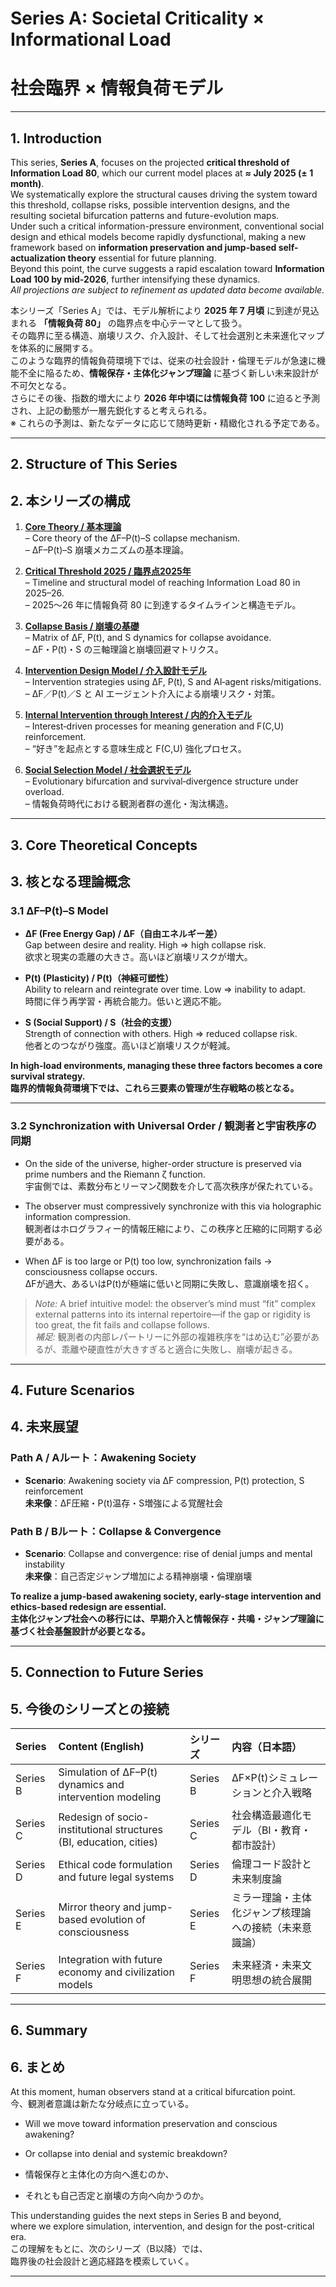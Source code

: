 # Series A: Societal Criticality × Informational Load  
# 社会臨界 × 情報負荷モデル

---

## 1. Introduction  

This series, **Series A**, focuses on the projected **critical threshold of Information Load 80**, which our current model places at **≈ July 2025 (± 1 month)**.  
We systematically explore the structural causes driving the system toward this threshold, collapse risks, possible intervention designs, and the resulting societal bifurcation patterns and future-evolution maps.  
Under such a critical information-pressure environment, conventional social design and ethical models become rapidly dysfunctional, making a new framework based on **information preservation and jump-based self-actualization theory** essential for future planning.  
Beyond this point, the curve suggests a rapid escalation toward **Information Load 100 by mid-2026**, further intensifying these dynamics.  
*All projections are subject to refinement as updated data become available.*

本シリーズ「Series A」では、モデル解析により **2025 年 7 月頃** に到達が見込まれる **「情報負荷 80」** の臨界点を中心テーマとして扱う。  
その臨界に至る構造、崩壊リスク、介入設計、そして社会選別と未来進化マップを体系的に展開する。  
このような臨界的情報負荷環境下では、従来の社会設計・倫理モデルが急速に機能不全に陥るため、**情報保存・主体化ジャンプ理論** に基づく新しい未来設計が不可欠となる。  
さらにその後、指数的増大により **2026 年中頃には情報負荷 100** に迫ると予測され、上記の動態が一層先鋭化すると考えられる。  
※ これらの予測は、新たなデータに応じて随時更新・精緻化される予定である。

---

## 2. Structure of This Series  
## 2. 本シリーズの構成

1. **[Core Theory / 基本理論](docs/theory.md)**  
   – Core theory of the ΔF–P(t)–S collapse mechanism.  
   – ΔF–P(t)–S 崩壊メカニズムの基本理論。

2. **[Critical Threshold 2025 / 臨界点2025年](docs/critical_point_2025.md)**  
   – Timeline and structural model of reaching Information Load 80 in 2025–26.  
   – 2025〜26 年に情報負荷 80 に到達するタイムラインと構造モデル。

3. **[Collapse Basis / 崩壊の基礎](docs/collapse_basis.md)**  
   – Matrix of ΔF, P(t), and S dynamics for collapse avoidance.  
   – ΔF・P(t)・S の三軸理論と崩壊回避マトリクス。

4. **[Intervention Design Model / 介入設計モデル](docs/intervention_model.md)**  
   – Intervention strategies using ΔF, P(t), S and AI‐agent risks/mitigations.  
   – ΔF／P(t)／S と AI エージェント介入による崩壊リスク・対策。

5. **[Internal Intervention through Interest / 内的介入モデル](docs/interest_intervention.md)**  
   – Interest‐driven processes for meaning generation and F(C,U) reinforcement.  
   – “好き”を起点とする意味生成と F(C,U) 強化プロセス。

6. **[Social Selection Model / 社会選択モデル](docs/social_selection.md)**  
   – Evolutionary bifurcation and survival‐divergence structure under overload.  
   – 情報負荷時代における観測者群の進化・淘汰構造。

---

## 3. Core Theoretical Concepts  
## 3. 核となる理論概念

### 3.1 ΔF–P(t)–S Model  

- **ΔF (Free Energy Gap) / ΔF（自由エネルギー差）**  
  Gap between desire and reality. High ⇒ high collapse risk.  
  欲求と現実の乖離の大きさ。高いほど崩壊リスクが増大。

- **P(t) (Plasticity) / P(t)（神経可塑性）**  
  Ability to relearn and reintegrate over time. Low ⇒ inability to adapt.  
  時間に伴う再学習・再統合能力。低いと適応不能。

- **S (Social Support) / S（社会的支援）**  
  Strength of connection with others. High ⇒ reduced collapse risk.  
  他者とのつながり強度。高いほど崩壊リスクが軽減。

**In high‐load environments, managing these three factors becomes a core survival strategy.**  
**臨界的情報負荷環境下では、これら三要素の管理が生存戦略の核となる。**

---

### 3.2 Synchronization with Universal Order  / 観測者と宇宙秩序の同期

- On the side of the universe, higher-order structure is preserved via prime numbers and the Riemann ζ function.  
  宇宙側では、素数分布とリーマンζ関数を介して高次秩序が保たれている。

- The observer must compressively synchronize with this via holographic information compression.  
  観測者はホログラフィー的情報圧縮により、この秩序と圧縮的に同期する必要がある。

- When ΔF is too large or P(t) too low, synchronization fails → consciousness collapse occurs.  
  ΔFが過大、あるいはP(t)が極端に低いと同期に失敗し、意識崩壊を招く。

> *Note:* A brief intuitive model: the observer’s mind must “fit” complex external patterns into its internal repertoire—if the gap or rigidity is too great, the fit fails and collapse follows.  
> *補足:* 観測者の内部レパートリーに外部の複雑秩序を“はめ込む”必要があるが、乖離や硬直性が大きすぎると適合に失敗し、崩壊が起きる。

---

## 4. Future Scenarios  
## 4. 未来展望

### Path A / Aルート：Awakening Society  
- **Scenario**: Awakening society via ΔF compression, P(t) protection, S reinforcement  
  **未来像**：ΔF圧縮・P(t)温存・S増強による覚醒社会  

### Path B / Bルート：Collapse & Convergence  
- **Scenario**: Collapse and convergence: rise of denial jumps and mental instability  
  **未来像**：自己否定ジャンプ増加による精神崩壊・倫理崩壊  

**To realize a jump-based awakening society, early-stage intervention and ethics-based redesign are essential.**  
**主体化ジャンプ社会への移行には、早期介入と情報保存・共鳴・ジャンプ理論に基づく社会基盤設計が必要となる。**

---

## 5. Connection to Future Series  
## 5. 今後のシリーズとの接続

| Series | Content (English) | シリーズ | 内容（日本語） |
|:--|:--|:--|:--|
| Series B | Simulation of ΔF–P(t) dynamics and intervention modeling | Series B | ΔF×P(t)シミュレーションと介入戦略 |
| Series C | Redesign of socio-institutional structures (BI, education, cities) | Series C | 社会構造最適化モデル（BI・教育・都市設計） |
| Series D | Ethical code formulation and future legal systems | Series D | 倫理コード設計と未来制度論 |
| Series E | Mirror theory and jump-based evolution of consciousness | Series E | ミラー理論・主体化ジャンプ核理論への接続（未来意識論） |
| Series F | Integration with future economy and civilization models | Series F | 未来経済・未来文明思想の統合展開 |

---

## 6. Summary  
## 6. まとめ

At this moment, human observers stand at a critical bifurcation point.  
今、観測者意識は新たな分岐点に立っている。

- Will we move toward information preservation and conscious awakening?  
- Or collapse into denial and systemic breakdown?

- 情報保存と主体化の方向へ進むのか、  
- それとも自己否定と崩壊の方向へ向かうのか。

This understanding guides the next steps in Series B and beyond,  
where we explore simulation, intervention, and design for the post-critical era.  
この理解をもとに、次のシリーズ（B以降）では、  
臨界後の社会設計と適応経路を模索していく。

---
